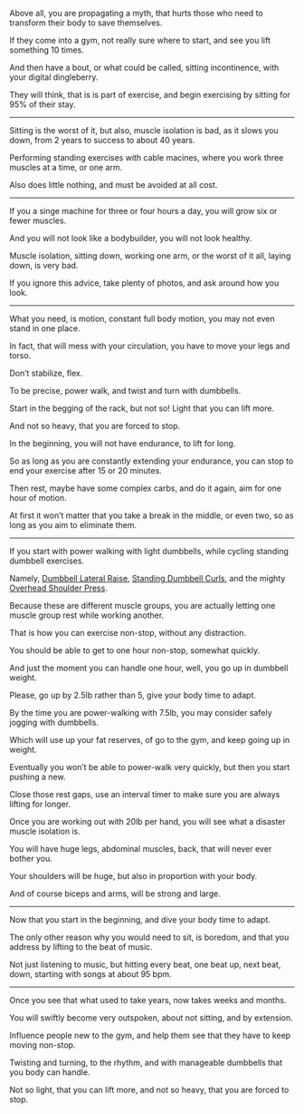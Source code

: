 Above all, you are propagating a myth,
that hurts those who need to transform their body to save themselves.

If they come into a gym, not really sure where to start,
and see you lift something 10 times.

And then have a bout, or what could be called,
sitting incontinence, with your digital dingleberry.

They will think, that is is part of exercise,
and begin exercising by sitting for 95% of their stay.

---

Sitting is the worst of it, but also, muscle isolation is bad,
as it slows you down, from 2 years to success to about 40 years.

Performing standing exercises with cable macines,
where you work three muscles at a time, or one arm.

Also does little nothing,
and must be avoided at all cost.

---

If you a singe machine for three or four hours a day,
you will grow six or fewer muscles.

And you will not look like a bodybuilder,
you will not look healthy.

Muscle isolation, sitting down, working one arm,
or the worst of it all, laying down, is very bad.

If you ignore this advice,
take plenty of photos, and ask around how you look.

---

What you need, is motion, constant full body motion,
you may not even stand in one place.

In fact, that will mess with your circulation,
you have to move your legs and torso.

Don’t stabilize,
flex.

To be precise, power walk,
and twist and turn with dumbbells.

Start in the begging of the rack,
but not so! Light that you can lift more.

And not so heavy,
that you are forced to stop.

In the beginning, you will not have endurance,
to lift for long.

So as long as you are constantly extending your endurance,
you can stop to end your exercise after 15 or 20 minutes.

Then rest, maybe have some complex carbs,
and do it again, aim for one hour of motion.

At first it won’t matter that you take a break in the middle,
or even two, so as long as you aim to eliminate them.

---

If you start with power walking with light dumbbells,
while cycling standing dumbbell exercises.

Namely, [Dumbbell Lateral Raise][1], [Standing Dumbbell Curls][2],
and the mighty [Overhead Shoulder Press][3].

Because these are different muscle groups,
you are actually letting one muscle group rest while working another.

That is how you can exercise non-stop,
without any distraction.

You should be able to get to one hour non-stop,
somewhat quickly.

And just the moment you can handle one hour, well,
you go up in dumbbell weight.

Please, go up by 2.5lb rather than 5,
give your body time to adapt.

By the time you are power-walking with 7.5lb,
you may consider safely jogging with dumbbells.

Which will use up your fat reserves,
of go to the gym, and keep going up in weight.

Eventually you won’t be able to power-walk very quickly,
but then you start pushing a new.

Close those rest gaps,
use an interval timer to make sure you are always lifting for longer.

Once you are working out with 20lb per hand,
you will see what a disaster muscle isolation is.

You will have huge legs, abdominal muscles,
back, that will never ever bother you.

Your shoulders will be huge,
but also in proportion with your body.

And of course biceps and arms,
will be strong and large.

---

Now that you start in the beginning,
and dive your body time to adapt.

The only other reason why you would need to sit,
is boredom, and that you address by lifting to the beat of music.

Not just listening to music, but hitting every beat,
one beat up, next beat, down, starting with songs at about 95 bpm.

---

Once you see that what used to take years,
now takes weeks and months.

You will swiftly become very outspoken,
about not sitting, and by extension.

Influence people new to the gym,
and help them see that they have to keep moving non-stop.

Twisting and turning, to the rhythm,
and with manageable dumbbells that you body can handle.

Not so light, that you can lift more,
and not so heavy, that you are forced to stop.

[1]: https://youtu.be/FeJP4E4Z-PY?t=121
[2]: https://youtu.be/av7-8igSXTs
[3]: https://youtu.be/Gu1t7X2yq4M?t=153
